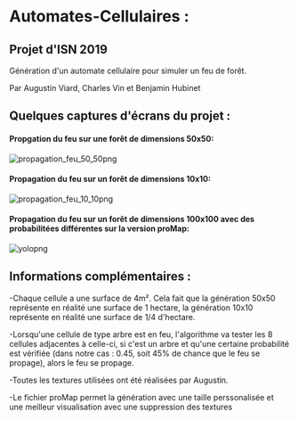# Automates-Cellulaires :

## Projet d'ISN 2019
  Génération d'un automate cellulaire pour simuler un feu de forêt.

Par Augustin Viard, Charles Vin et Benjamin Hubinet

## Quelques captures d'écrans du projet :

#### Propgation du feu sur une forêt de dimensions 50x50:

![propagation_feu_50_50png](https://user-images.githubusercontent.com/38909289/57470182-87255400-7288-11e9-8f63-5006eddd7f4b.png)

#### Propagation du feu sur un forêt de dimensions 10x10:

![propagation_feu_10_10png](https://user-images.githubusercontent.com/38909289/57470199-91475280-7288-11e9-958b-cf5e7f21c309.png)

#### Propagation du feu sur un forêt de dimensions 100x100 avec des probabilitées différentes sur la version proMap:

![yolopng](https://raw.githubusercontent.com/vaine4/Automates-Cellulaire/master/ressources%20projet/yolo.png)

## Informations complémentaires :

-Chaque cellule a une surface de 4m².
Cela fait que la génération 50x50 représente en réalité une surface de 1 hectare, la génération 10x10 représente en réalité une surface de 1/4 d'hectare.

-Lorsqu'une cellule de type arbre est en feu, l'algorithme va tester les 8 cellules adjacentes à celle-ci, si c'est un arbre et qu'une certaine probabilité est vérifiée (dans notre cas : 0.45, soit 45% de chance que le feu se propage), alors le feu se propage.

-Toutes les textures utilisées ont été réalisées par Augustin.

-Le fichier proMap permet la génération avec une taille perssonalisée et une meilleur visualisation avec une suppression des textures
